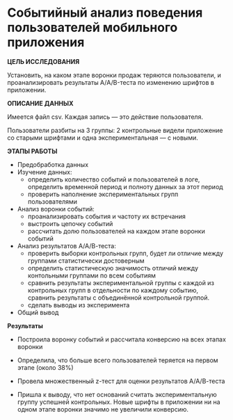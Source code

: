 # Событийный анализ поведения пользователей мобильного приложения

**ЦЕЛЬ ИССЛЕДОВАНИЯ**

Установить, на каком этапе воронки продаж теряются пользователи, и проанализировать результаты A/А/B-теста по изменению шрифтов в приложении.

**ОПИСАНИЕ ДАННЫХ**

Имеется файл csv. Каждая запись — это действие пользователя. 
    
Пользователи разбиты на 3 группы: 2 контрольные видели приложение со старыми шрифтами и одна экспериментальная — с новыми.

**ЭТАПЫ РАБОТЫ**
    
- Предобработка данных
- Изучение данных:
    - определить количество событий и пользователей в логе, определить временной период и полноту данных за этот период
    - проверить наполнение экспериментальных групп пользователями
- Анализ воронки событий:
    - проанализировать события и частоту их встречания
    - выстроить цепочку событий
    - рассчитать долю пользователей на каждом этапе воронки событий
- Анализ результатов А/А/В-теста:
    - проверить выборки контрольных групп, будет ли отличие между группами статистически достоверным 
    - определить статистическую значимость отличий между контольными группами по всем событиям
    - сравнить результаты экспериментальной группы с каждой из контрольных групп в отдельности по каждому событию, сравнить результаты с объединённой контрольной группой.
    - сделать выводы из эксперимента
- Общий вывод

**Результаты** 

- Построила воронку событий и рассчитала конверсию на всех этапах воронки

- Определила, что больше всего пользователей теряется на первом этапе (около 38%) 

- Провела множественный z-тест для оценки результатов А/А/В-теста

- Пришла к выводу, что нет оснований считать экспериментальную группу успешней контрольных. Новые шрифты в приложении ни на одном этапе воронки значимо не увеличили конверсию. 
